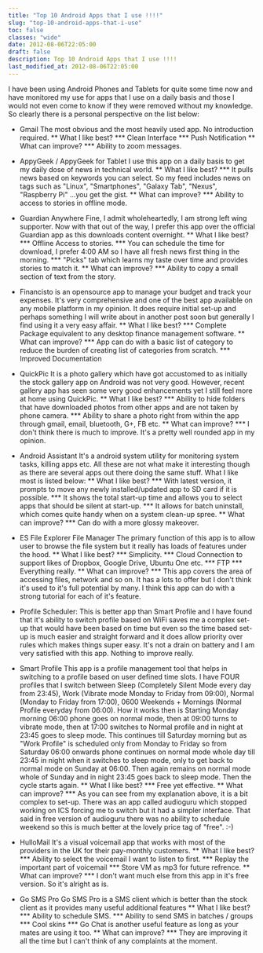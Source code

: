```yaml
---
title: "Top 10 Android Apps that I use !!!!"
slug: "top-10-android-apps-that-i-use"
toc: false
classes: "wide"
date: 2012-08-06T22:05:00
draft: false
description: Top 10 Android Apps that I use !!!!
last_modified_at: 2012-08-06T22:05:00
---
```

I have been using Android Phones and Tablets for quite some time now and have
monitored my use for apps that I use on a daily basis and those I would not even
come to know if they were removed without my knowledge. So clearly there is a
personal perspective on the list below:

* Gmail The most obvious and the most heavily used app. No introduction required. 
** What I like best?
*** Clean Interface
*** Push Notification
** What can improve?
*** Ability to zoom messages.

* AppyGeek / AppyGeek for Tablet I use this app on a daily basis to get my daily dose of news in technical world. 
** What I like best?
*** It pulls news based on keywords you can select. So my feed includes news on tags such as "Linux", "Smartphones", "Galaxy Tab", "Nexus", "Raspberry Pi" ...you get the gist.
** What can improve? 
*** Ability to access to stories in offline mode.

* Guardian Anywhere Fine, I admit wholeheartedly, I am strong left wing supporter. Now with that out of the way, I prefer this app over the official Guardian app as this downloads content overnight. 
** What I like best?
*** Offline Access to stories.
*** You can schedule the time for download, I prefer 4:00 AM so I have all fresh news first thing in the morning.
*** "Picks" tab which learns my taste over time and provides stories to match it.
** What can improve?
*** Ability to copy a small section of text from the story. 

* Financisto is an opensource app to manage your budget and track your expenses. It's very comprehensive and one of the best app available on any mobile platform in my opinion. It does require initial set-up and perhaps something I will write about in another post soon but generally I find using it a very easy affair.
** What I like best?
*** Complete Package equivalent to any desktop finance management software.
** What can improve?
*** App can do with a basic list of category to reduce the burden of creating list of categories from scratch.
*** Improved Documentation

* QuickPic It is a photo gallery which have got accustomed to as initially the stock gallery app on Android was not very good. However, recent gallery app has seen some very good enhancements yet I still feel more at home using QuickPic.
** What I like best?
*** Ability to hide folders that have downloaded photos from other apps and are not taken by phone camera.
*** Ability to share a photo right from within the app through gmail, email, bluetooth, G+, FB etc.
** What can improve?
*** I don't think there is much to improve. It's a pretty well rounded app in my opinion.

* Android Assistant It's a android system utility for monitoring system tasks, killing apps etc. All these are not what make it interesting though as there are several apps out there doing the same stuff. What I like most is listed below:
** What I like best?
*** With latest version, it prompts to move any newly installed/updated app to SD card if it is possible.
*** It shows the total start-up time and allows you to select apps that should be silent at start-up.
*** It allows for batch uninstall, which comes quite handy when on a system clean-up spree.
** What can improve?
*** Can do with a more glossy makeover.

* ES File Explorer File Manager The primary function of this app is to allow user to browse the file system but it really has loads of features under the hood.
** What I like best?
*** Simplicity.
*** Cloud Connection to support likes of Dropbox, Google Drive, Ubuntu One etc.
*** FTP
*** Everything really.
** What can improve?
*** This app covers the area of accessing files, network and so on. It has a lots to offer but I don't think it's used to it's full potential by many. I think this app can do with a strong tutorial for each of it's feature.

* Profile Scheduler: This is better app than Smart Profile and I have found that it's ability to switch profile based on WiFi saves me a complex set-up that would have been based on time but even so the time based set-up is much easier and straight forward and it does allow priority over rules which makes things super easy. It's not a drain on battery and I am very satisfied with this app. Nothing to improve really.

* Smart Profile This app is a profile management tool that helps in switching to a profile based on user defined time slots. I have FOUR profiles that I switch between Sleep (Completely Silent Mode every day from 23:45), Work (Vibrate mode Monday to Friday from 09:00), Normal (Monday to Friday from 17:00), 0600 Weekends + Mornings (Normal Profile everyday from 06:00). How it works then is Starting Monday morning 06:00 phone goes on normal mode, then at 09:00 turns to vibrate mode, then at 17:00 switches to Normal profile and in night at 23:45 goes to sleep mode. This continues till Saturday morning but as "Work Profile" is scheduled only from Monday to Friday so from Saturday 06:00 onwards phone continues on normal mode whole day till 23:45 in night when it switches to sleep mode, only to get back to normal mode on Sunday at 06:00. Then again remains on normal mode whole of Sunday and in night 23:45 goes back to sleep mode. Then the cycle starts again.
** What I like best?
*** Free yet effective.
** What can improve?
*** As you can see from my explanation above, it is a bit complex to set-up. There was an app called audioguru which stopped working on ICS forcing me to switch but it had a simpler interface. That said in free version of audioguru there was no ability to schedule weekend so this is much better at the lovely price tag of "free". :-)

* HulloMail It's a visual voicemail app that works with most of the providers in the UK for their pay-monthly customers.
** What I like best?
*** Ability to select the voicemail I want to listen to first.
*** Replay the important part of voicemail
*** Store VM as mp3 for future refrence.
** What can improve?
*** I don't want much else from this app in it's free version. So it's alright as is.

* Go SMS Pro Go SMS Pro is a SMS client which is better than the stock client as it provides many useful additional features
** What I like best?
*** Ability to schedule SMS.
*** Ability to send SMS in batches / groups
*** Cool skins
*** Go Chat is another useful feature as long as your mates are using it too.
** What can improve?
*** They are improving it all the time but I can't think of any complaints at the moment.